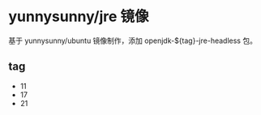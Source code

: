 # yunnysunny/jre 镜像

基于 yunnysunny/ubuntu 镜像制作，添加  openjdk-${tag}-jre-headless 包。

## tag

- 11
- 17
- 21
